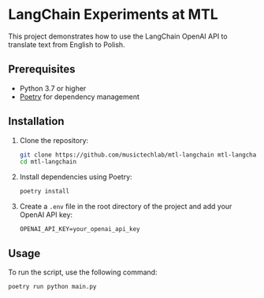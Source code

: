 # LangChain Experiments at MTL

This project demonstrates how to use the LangChain OpenAI API to translate text from English to Polish.

## Prerequisites

- Python 3.7 or higher
- [Poetry](https://python-poetry.org/) for dependency management

## Installation

1. Clone the repository:
    ```sh
    git clone https://github.com/musictechlab/mtl-langchain mtl-langchain
    cd mtl-langchain
    ```

2. Install dependencies using Poetry:
    ```sh
    poetry install
    ```

3. Create a `.env` file in the root directory of the project and add your OpenAI API key:
    ```env
    OPENAI_API_KEY=your_openai_api_key
    ```

## Usage

To run the script, use the following command:
```sh
poetry run python main.py